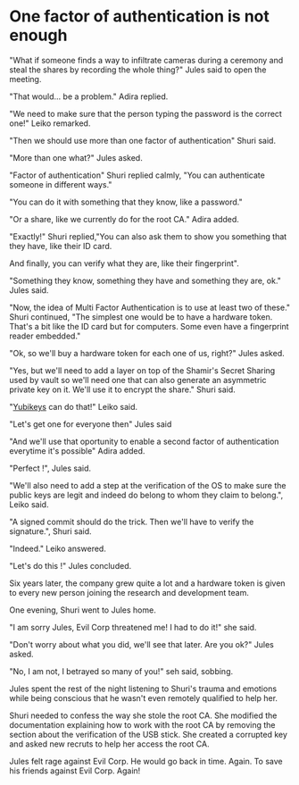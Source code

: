 # One factor of authentication is not enough

"What if someone finds a way to infiltrate cameras during a ceremony and steal the shares by recording the whole thing?" Jules said to open the meeting.

"That would… be a problem." Adira replied.

"We need to make sure that the person typing the password is the correct one!" Leiko remarked.

"Then we should use more than one factor of authentication" Shuri said.

"More than one what?" Jules asked.

"Factor of authentication" Shuri replied calmly, "You can authenticate someone in different ways."

"You can do it with something that they know, like a password."

"Or a share, like we currently do for the root CA." Adira added.

"Exactly!" Shuri replied,"You can also ask them to show you something that they have, like their ID card.

And finally, you can verify what they are, like their fingerprint".

"Something they know, something they have and something they are, ok." Jules said.

"Now, the idea of Multi Factor Authentication is to use at least two of these." Shuri continued, "The simplest one would be to have a hardware token. That's a bit like the ID card but for computers. Some even have a fingerprint reader embedded."

"Ok, so we'll buy a hardware token for each one of us, right?" Jules asked.

"Yes, but we'll need to add a layer on top of the Shamir's Secret Sharing used by vault so we'll need one that can also generate an asymmetric private key on it. We'll use it to encrypt the share." Shuri said.

"[Yubikeys](https://www.yubico.com/products/) can do that!" Leiko said.

"Let's get one for everyone then" Jules said

"And we'll use that oportunity to enable a second factor of authentication everytime it's possible" Adira added.

"Perfect !", Jules said.

"We'll also need to add a step at the verification of the OS to make sure the public keys are legit and indeed do belong to whom they claim to belong.", Leiko said.

"A signed commit should do the trick. Then we'll have to verify the signature.", Shuri said.

"Indeed." Leiko answered.

"Let's do this !" Jules concluded.

Six years later, the company grew quite a lot and a hardware token is given to every new person joining the research and development team.

One evening, Shuri went to Jules home.

"I am sorry Jules, Evil Corp threatened me! I had to do it!" she said.

"Don't worry about what you did, we'll see that later. Are you ok?" Jules asked.

"No, I am not, I betrayed so many of you!" seh said, sobbing.

Jules spent the rest of the night listening to Shuri's trauma and emotions while being conscious that he wasn't even remotely qualified to help her.

Shuri needed to confess the way she stole the root CA. She modified the documentation explaining how to work with the root CA by removing the section about the verification of the USB stick.
She created a corrupted key and asked new recruts to help her access the root CA.

Jules felt rage against Evil Corp. He would go back in time. Again. To save his friends against Evil Corp. Again!

